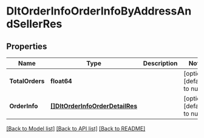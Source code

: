 # DltOrderInfoOrderInfoByAddressAndSellerRes

## Properties
Name | Type | Description | Notes
------------ | ------------- | ------------- | -------------
**TotalOrders** | **float64** |  | [optional] [default to null]
**OrderInfo** | [**[]DltOrderInfoOrderDetailRes**](dltOrderInfoOrderDetailRes.md) |  | [optional] [default to null]

[[Back to Model list]](../README.md#documentation-for-models) [[Back to API list]](../README.md#documentation-for-api-endpoints) [[Back to README]](../README.md)

